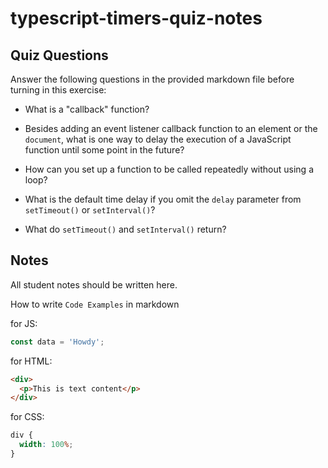 # typescript-timers-quiz-notes

## Quiz Questions

Answer the following questions in the provided markdown file before turning in this exercise:

- What is a "callback" function?

- Besides adding an event listener callback function to an element or the `document`, what is one way to delay the execution of a JavaScript function until some point in the future?

- How can you set up a function to be called repeatedly without using a loop?

- What is the default time delay if you omit the `delay` parameter from `setTimeout()` or `setInterval()`?

- What do `setTimeout()` and `setInterval()` return?

## Notes

All student notes should be written here.

How to write `Code Examples` in markdown

for JS:

```javascript
const data = 'Howdy';
```

for HTML:

```html
<div>
  <p>This is text content</p>
</div>
```

for CSS:

```css
div {
  width: 100%;
}
```
